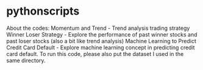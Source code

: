 # pythonscripts

About the codes: 
Momentum and Trend - Trend analysis trading strategy
Winner Loser Strategy - Explore the performance of past winner stocks and past loser stocks (also a bit like trend analysis)
Machine Learning to Predict Credit Card Default - Explore machine learning concept in predicting credit card default. To run this code, please also put the dataset I used in the same directory. 
